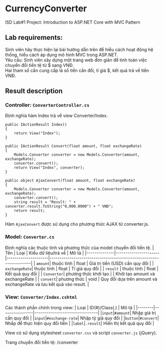 # CurrencyConverter
ISD Lab#1 Project: Introduction to ASP.NET Core with MVC Pattern 

## Lab requirements:
<p>
Sinh viên hãy thực hiện lại bài hướng dẫn trên để hiểu cách hoạt động hệ thống, hiểu cách
áp dụng mô hình MVC trong ASP.NET.<br/>
Yêu cầu: Sinh viên xây dựng một trang web đơn giản để tính toán việc chuyển đổi tiền tệ
từ $ sang VNĐ.<br/>
Hai tham số cần cung cấp là số tiền cần đổi, tỉ giá $, kết quả trả về tiền VNĐ.
<p>

## Result description

### Controller: ```ConverterController.cs```
Định nghĩa hàm Index trả về view Converter/Index.
```
public IActionResult Index()
{
    return View("Index");
}

public IActionResult Convert(float amount, float exchangeRate)
{
    Models.Converter converter = new Models.Converter(amount, exchangeRate);
    converter.convert();
    return View("Index", converter);
}

public object AjaxConvert(float amount, float exchangeRate)
{
    Models.Converter converter = new Models.Converter(amount, exchangeRate);
    converter.convert();
    string result = "Result: " + converter.result.ToString("0,000.0000") + " VND";
    return result;
}
```
Hàm ```AjaxConvert``` được sử dụng cho phương thức AJAX từ converter.js.

### Model: ```Converter.cs```
Định nghĩa các thuộc tính và phương thức của model chuyển đổi tiền tệ.
| Tên          | Loại                 | Kiểu dữ liệu/trả về | Mô tả                                                              |
|--------------|----------------------|---------------------|--------------------------------------------------------------------|
| ```amount```| thuộc tính           | float               | Giá trị tiền (USD) cần quy đổi                                     |
| ```exchangeRate```| thuộc tính           | float               | Tỉ giá quy đổi                                                     |
| ```result``` | thuộc tính           | float               | Kết quả quy đổi                                                    |
| ```Converter```| phương thức khởi tạo |                     | Khởi tạo amount và exchangeRate                                    |
| ```convert```| phương thức          | void                | Quy đổi dựa trên amount và exchangeRate và lưu kết quả vào result. |

### View: ```Converter/Index.cshtml```
Các thành phần chính trong view:
| Loại   | ID(#)/Class(.) | Mô tả                          |
|--------|----------------|--------------------------------|
|```input```|```#amount```| Nhập giá trị cần quy đổi       |
|```input```|```#exchange-rate```| Nhập tỷ giá quy đổi            |
|```button```|```#convert```| Nhấp để thực hiện quy đổi tiền |
|```label```|```.result```| Hiển thị kết quả quy đổi       |

View có sử dụng stylesheet ```converter.css``` và script ```converter.js``` (jQuery).

Trang chuyển đổi tiền tệ: /converter
